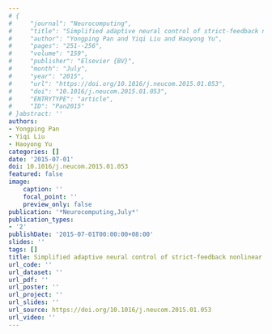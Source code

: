 ```yaml
---
# {
#     "journal": "Neurocomputing",
#     "title": "Simplified adaptive neural control of strict-feedback nonlinear systems",
#     "author": "Yongping Pan and Yiqi Liu and Haoyong Yu",
#     "pages": "251--256",
#     "volume": "159",
#     "publisher": "Elsevier {BV}",
#     "month": "July",
#     "year": "2015",
#     "url": "https://doi.org/10.1016/j.neucom.2015.01.053",
#     "doi": "10.1016/j.neucom.2015.01.053",
#     "ENTRYTYPE": "article",
#     "ID": "Pan2015"
# }abstract: ''
authors:
- Yongping Pan
- Yiqi Liu
- Haoyong Yu
categories: []
date: '2015-07-01'
doi: 10.1016/j.neucom.2015.01.053
featured: false
image:
    caption: ''
    focal_point: ''
    preview_only: false
publication: '*Neurocomputing,July*'
publication_types:
- '2'
publishDate: '2015-07-01T00:00:00+08:00'
slides: ''
tags: []
title: Simplified adaptive neural control of strict-feedback nonlinear systems
url_code: ''
url_dataset: ''
url_pdf: ''
url_poster: ''
url_project: ''
url_slides: ''
url_source: https://doi.org/10.1016/j.neucom.2015.01.053
url_video: ''
---
```

